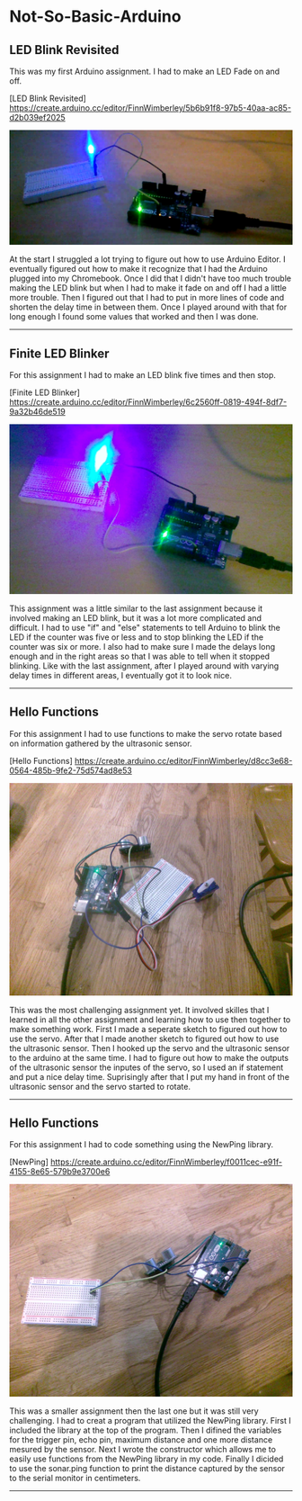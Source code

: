# Not-So-Basic-Arduino

## LED Blink Revisited

This was my first Arduino assignment. I had to make an LED Fade on and off.

[LED Blink Revisited]
https://create.arduino.cc/editor/FinnWimberley/5b6b91f8-97b5-40aa-ac85-d2b039ef2025

![BlinkingLED2](Images/BlinkingLED2.png)

At the start I struggled a lot trying to figure out how to use Arduino Editor. I eventually figured out how to make it recognize that I had the Arduino plugged into my Chromebook. Once I did that I didn't have too much trouble making the LED blink but when I had to make it fade on and off I had a little more trouble. Then I figured out that I had to put in more lines of code and shorten the delay time in between them. Once I played around with that for long enough I found some values that worked and then I was done.

---

## Finite LED Blinker

For this assignment I had to make an LED blink five times and then stop.

[Finite LED Blinker]
https://create.arduino.cc/editor/FinnWimberley/6c2560ff-0819-494f-8df7-9a32b46de519

![FiniteLEDBlinker](Images/FiniteLEDBlinker.jpg)

This assignment was a little similar to the last assignment because it involved making an LED blink, but it was a lot more complicated and difficult. I had to use "if" and "else" statements to tell Arduino to blink the LED if the counter was five or less and to stop blinking the LED if the counter was six or more.  I also had to make sure I made the delays long enough and in the right areas so that I was able to tell when it stopped blinking.  Like with the last assignment, after I played around with varying delay times in different areas, I eventually got it to look nice.

---

## Hello Functions

For this assignment I had to use functions to make the servo rotate based on information gathered by the ultrasonic sensor.

[Hello Functions]
https://create.arduino.cc/editor/FinnWimberley/d8cc3e68-0564-485b-9fe2-75d574ad8e53

![SensorAndServo](Images/SensorAndServo.jpg)

This was the most challenging assignment yet.  It involved skilles that I learned in all the other assignment and learning how to use then together to make something work.  First I made a seperate sketch to figured out how to use the servo.  After that I made another sketch to figured out how to use the ultrasonic sensor.  Then I hooked up the servo and the ultrasonic sensor to the arduino at the same time.  I had to figure out how to make the outputs of the ultrasonic sensor the inputes of the servo, so I used an if statement and put a nice delay time.  Suprisingly after that I put my hand in front of the ultrasonic sensor and the servo started to rotate.

---

## Hello Functions

For this assignment I had to code something using the NewPing library.

[NewPing]
https://create.arduino.cc/editor/FinnWimberley/f0011cec-e91f-4155-8e65-579b9e3700e6

![NewPing](Images/NewPing.jpg)

This was a smaller assignment then the last one but it was still very challenging.  I had to creat a program that utilized the NewPing library.  First I included the library at the top of the program.  Then I difined the variables for the trigger pin, echo pin, maximum distance and one more distance mesured by the sensor.  Next I wrote the constructor which allows me to easily use functions from the NewPing library in my code.  Finally I dicided to use the sonar.ping function to print the distance captured by the sensor to the serial monitor in centimeters.

---
